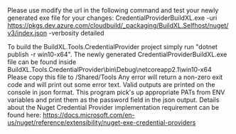 Please use modify the url in the following command and test your newly generated exe file for your changes:
CredentialProviderBuildXL.exe -uri https://pkgs.dev.azure.com/cloudbuild/_packaging/BuildXL.Selfhost/nuget/v3/index.json -verbosity detailed

To build the BuildXL.Tools.CredentialProvider project simply run "dotnet publish -r win10-x64". 
The newly generated CredentialProviderBuildXL.exe file can be found inside BuildXL.Tools.CredentialProvider\bin\Debug\netcoreapp2.1\win10-x64
Please copy this file to <BuildXLRoot>/Shared/Tools
Any error will return a non-zero exit code and will print out some error text.
Valid outputs are printed on the console in json format. 
This program pick's up appropriate PATs from ENV variables and print them as the password field in the json output.
Details about the Nuget Credential Provider implementation requirement can be found here: https://docs.microsoft.com/en-us/nuget/reference/extensibility/nuget-exe-credential-providers